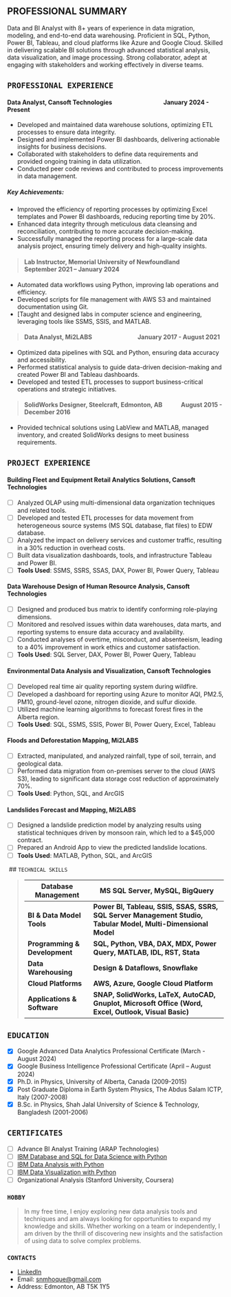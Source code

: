 ## PROFESSIONAL SUMMARY
Data and BI Analyst with 8+ years of experience in data migration, modeling, and end-to-end data warehousing. Proficient in SQL, Python, Power BI, Tableau, and cloud platforms like Azure and Google Cloud. Skilled in delivering scalable BI solutions through advanced statistical analysis, data visualization, and image processing. Strong collaborator, adept at engaging with stakeholders and working effectively in diverse teams.

## `PROFESSIONAL EXPERIENCE`
#### Data Analyst, Cansoft Technologies                                    January 2024 - Present
- Developed and maintained data warehouse solutions, optimizing ETL processes to ensure data integrity.
- Designed and implemented Power BI dashboards, delivering actionable insights for business decisions.
- Collaborated with stakeholders to define data requirements and provided ongoing training in data utilization.
- Conducted peer code reviews and contributed to process improvements in data management.
##### Key Achievements:
- Improved the efficiency of reporting processes by optimizing Excel templates and Power BI dashboards, reducing reporting time by 20%.
- Enhanced data integrity through meticulous data cleansing and reconciliation, contributing to more accurate decision-making.
- Successfully managed the reporting process for a large-scale data analysis project, ensuring timely delivery and high-quality insights.

> #### Lab Instructor, Memorial University of Newfoundland           September 2021 – January 2024
- Automated data workflows using Python, improving lab operations and efficiency.
- Developed scripts for file management with AWS S3 and maintained documentation using Git.
- [Taught and designed labs in computer science and engineering, leveraging tools like SSMS, SSIS, and MATLAB.

> #### Data Analyst, Mi2LABS                                January 2017 - August 2021
- Optimized data pipelines with SQL and Python, ensuring data accuracy and accessibility.
- Performed statistical analysis to guide data-driven decision-making and created Power BI and Tableau dashboards.
- Developed and tested ETL processes to support business-critical operations and strategic initiatives.

> #### SolidWorks Designer, Steelcraft, Edmonton, AB             August 2015 - December 2016
- Provided technical solutions using LabView and MATLAB, managed inventory, and created SolidWorks designs to meet business requirements.


## `PROJECT EXPERIENCE`
#### Building Fleet and Equipment Retail Analytics Solutions, Cansoft Technologies
- [ ] Analyzed OLAP using multi-dimensional data organization techniques and related tools.
- [ ] Developed and tested ETL processes for data movement from heterogeneous source systems (MS SQL database, flat files) to EDW database.
- [ ] Analyzed the impact on delivery services and customer traffic, resulting in a 30% reduction in overhead costs.
- [ ] Built data visualization dashboards, tools, and infrastructure Tableau and Power BI.
- [ ] **Tools Used**: SSMS, SSRS, SSAS, DAX, Power BI, Power Query, Tableau

#### Data Warehouse Design of Human Resource Analysis, Cansoft Technologies
- [ ] Designed and produced bus matrix to identify conforming role-playing dimensions.
- [ ] Monitored and resolved issues within data warehouses, data marts, and reporting systems to ensure data accuracy and availability.
- [ ] Conducted analyses of overtime, misconduct, and absenteeism, leading to a 40% improvement in work ethics and customer satisfaction.
- [ ] **Tools Used**: SQL Server, DAX, Power BI, Power Query, Tableau

#### Environmental Data Analysis and Visualization, Cansoft Technologies
- [ ] Developed real time air quality reporting system during wildfire.
- [ ] Developed a dashboard for reporting using Azure to monitor AQI, PM2.5, PM10, ground-level ozone, nitrogen dioxide, and sulfur dioxide.
- [ ] Utilized machine learning algorithms to forecast forest fires in the Alberta region.
- [ ] **Tools Used**: SQL, SSMS, SSIS, Power BI, Power Query, Excel, Tableau

#### Floods and Deforestation Mapping, Mi2LABS
- [ ] Extracted, manipulated, and analyzed rainfall, type of soil, terrain, and geological data.
- [ ] Performed data migration from on-premises server to the cloud (AWS S3), leading to significant data storage cost reduction of approximately 70%.
- [ ] **Tools Used**: Python, SQL, and ArcGIS

#### Landslides Forecast and Mapping, Mi2LABS
- [ ] Designed a landslide prediction model by analyzing results using statistical techniques driven by monsoon rain, which led to a $45,000 contract.
- [ ] Prepared an Android App to view the predicted landslide locations.
- [ ] **Tools Used**: MATLAB, Python, SQL, and ArcGIS

 ## `TECHNICAL SKILLS`
> |Database Management| MS SQL Server, MySQL, BigQuery|
> |------------------------|------------------------------------------|
> |**BI & Data Model Tools**| **Power BI, Tableau, SSIS, SSAS, SSRS, SQL Server Management Studio, Tabular Model, Multi-Dimensional Model**|
> | **Programming & Development**| **SQL, Python, VBA, DAX, MDX, Power Query, MATLAB, IDL, RST, Stata**|
> | **Data Warehousing**| **Design & Dataflows, Snowflake**|
> | **Cloud Platforms**| **AWS, Azure, Google Cloud Platform**|
> | **Applications & Software** | **SNAP, SolidWorks, LaTeX, AutoCAD, Gnuplot, Microsoft Office (Word, Excel, Outlook, Visual Basic)**|

## `EDUCATION`
- [x] Google Advanced Data Analytics Professional Certificate (March -August 2024)
- [x] Google Business Intelligence Professional Certificate (April – August 2024)
- [x] Ph.D. in Physics, University of Alberta, Canada (2009-2015)
- [x] Post Graduate Diploma in Earth System Physics, The Abdus Salam ICTP, Italy (2007-2008)
- [x] B.Sc. in Physics, Shah Jalal University of Science & Technology, Bangladesh (2001-2006)

## `CERTIFICATES`
- [ ] Advance BI Analyst Training (ARAP Technologies)
- [ ] [IBM Database and SQL for Data Science with Python](https://coursera.org/verify/SN4EFWQP9XTA)
- [ ] [IBM Data Analysis with Python](https://www.coursera.org/user/4ed67fcc41caae342302b2e71ec06819)
- [ ] [IBM Data Visualization with Python](https://www.coursera.org/user/4ed67fcc41caae342302b2e71ec06819)
- [ ] Organizational Analysis (Stanford University, Coursera)

### `HOBBY`
> In my free time, I enjoy exploring new data analysis tools and techniques and am always looking for opportunities to expand my knowledge and skills. Whether working on a team or independently, I am driven by the thrill of discovering new insights and the satisfaction of using data to solve complex problems.

### `CONTACTS`
- [LinkedIn](https://www.linkedin.com/in/s-n-m-azizul-hoque-baba3b27/)
- Email: snmhoque@gmail.com
- Address: Edmonton, AB T5K 1Y5
